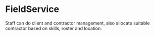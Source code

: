 # FieldService
Staff can do client and contractor management, also allocate suitable contractor based on skills, roster and location.
